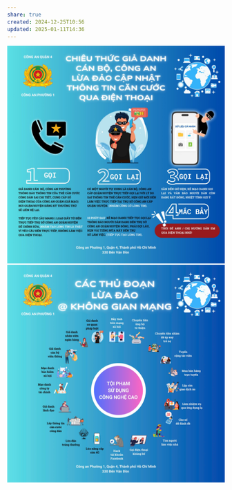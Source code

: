 ```yaml
---
share: true
created: 2024-12-25T10:56
updated: 2025-01-11T14:36
---
```

![Chiêu thức giả danh công an.png](../assets/attachments/Chi%C3%AAu%20th%E1%BB%A9c%20gi%E1%BA%A3%20danh%20c%C3%B4ng%20an.png)
![Các thủ đoạn lừa đảo.jpg](../assets/attachments/C%C3%A1c%20th%E1%BB%A7%20%C4%91o%E1%BA%A1n%20l%E1%BB%ABa%20%C4%91%E1%BA%A3o.jpg)